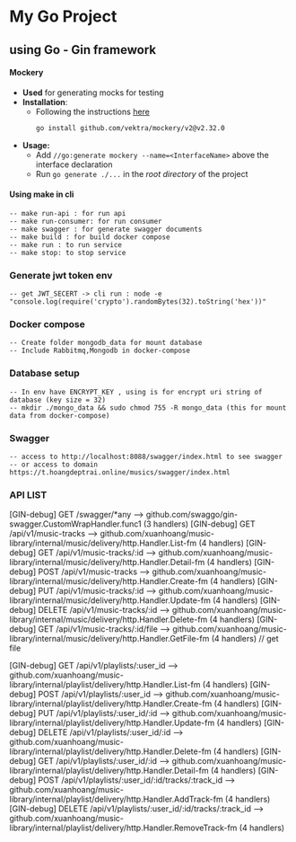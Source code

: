 # My Go Project 
## using Go - Gin framework

#### Mockery
- **Used** for generating mocks for testing
- **Installation**: 
  - Following the instructions [here](https://vektra.github.io/mockery/v2.32/installation/)
    ```bash
    go install github.com/vektra/mockery/v2@v2.32.0
    ```
- **Usage:**
  - Add `//go:generate mockery --name=<InterfaceName>` above the interface declaration
  - Run `go generate ./...` in the *root directory* of the project


#### Using make in cli 
    -- make run-api : for run api 
    -- make run-consumer: for run consumer
    -- make swagger : for generate swagger documents
    -- make build : for build docker compose
    -- make run : to run service
    -- make stop: to stop service
### Generate jwt token env
    -- get JWT_SECERT -> cli run : node -e "console.log(require('crypto').randomBytes(32).toString('hex'))" 

### Docker compose 
    -- Create folder mongodb_data for mount database
    -- Include Rabbitmq,Mongodb in docker-compose

### Database setup
    -- In env have ENCRYPT_KEY , using is for encrypt uri string of database (key size = 32)    
    -- mkdir ./mongo_data && sudo chmod 755 -R mongo_data (this for mount data from docker-compose)

### Swagger 
    -- access to http://localhost:8088/swagger/index.html to see swagger
    -- or access to domain https://t.hoangdeptrai.online/musics/swagger/index.html



### API LIST 
[GIN-debug] GET    /swagger/*any             --> github.com/swaggo/gin-swagger.CustomWrapHandler.func1 (3 handlers)
[GIN-debug] GET    /api/v1/music-tracks      --> github.com/xuanhoang/music-library/internal/music/delivery/http.Handler.List-fm (4 handlers)
[GIN-debug] GET    /api/v1/music-tracks/:id  --> github.com/xuanhoang/music-library/internal/music/delivery/http.Handler.Detail-fm (4 handlers)
[GIN-debug] POST   /api/v1/music-tracks      --> github.com/xuanhoang/music-library/internal/music/delivery/http.Handler.Create-fm (4 handlers)
[GIN-debug] PUT    /api/v1/music-tracks/:id  --> github.com/xuanhoang/music-library/internal/music/delivery/http.Handler.Update-fm (4 handlers)
[GIN-debug] DELETE /api/v1/music-tracks/:id  --> github.com/xuanhoang/music-library/internal/music/delivery/http.Handler.Delete-fm (4 handlers)
[GIN-debug] GET    /api/v1/music-tracks/:id/file --> github.com/xuanhoang/music-library/internal/music/delivery/http.Handler.GetFile-fm (4 handlers) // get file

[GIN-debug] GET    /api/v1/playlists/:user_id --> github.com/xuanhoang/music-library/internal/playlist/delivery/http.Handler.List-fm (4 handlers)
[GIN-debug] POST   /api/v1/playlists/:user_id --> github.com/xuanhoang/music-library/internal/playlist/delivery/http.Handler.Create-fm (4 handlers)
[GIN-debug] PUT    /api/v1/playlists/:user_id/:id --> github.com/xuanhoang/music-library/internal/playlist/delivery/http.Handler.Update-fm (4 handlers)
[GIN-debug] DELETE /api/v1/playlists/:user_id/:id --> github.com/xuanhoang/music-library/internal/playlist/delivery/http.Handler.Delete-fm (4 handlers)
[GIN-debug] GET    /api/v1/playlists/:user_id/:id --> github.com/xuanhoang/music-library/internal/playlist/delivery/http.Handler.Detail-fm (4 handlers)
[GIN-debug] POST   /api/v1/playlists/:user_id/:id/tracks/:track_id --> github.com/xuanhoang/music-library/internal/playlist/delivery/http.Handler.AddTrack-fm (4 handlers)
[GIN-debug] DELETE /api/v1/playlists/:user_id/:id/tracks/:track_id --> github.com/xuanhoang/music-library/internal/playlist/delivery/http.Handler.RemoveTrack-fm (4 handlers)

